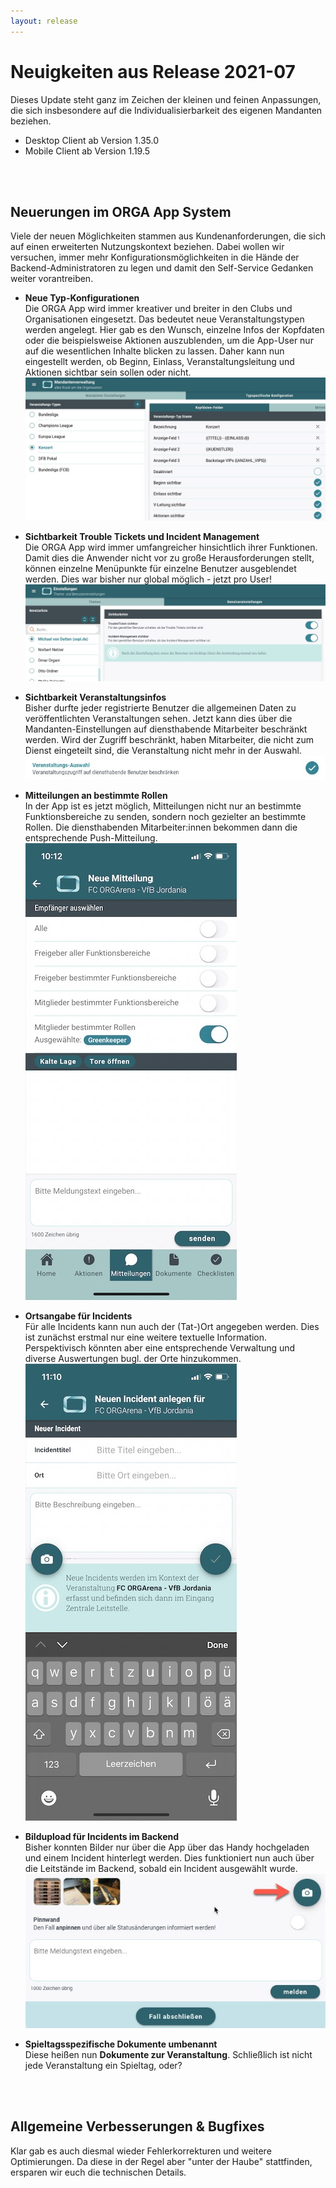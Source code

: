 ```yaml
---
layout: release
---
```


# Neuigkeiten aus Release 2021-07

Dieses Update steht ganz im Zeichen der kleinen und feinen Anpassungen, die sich insbesondere auf die Individualisierbarkeit des eigenen Mandanten beziehen.

* Desktop Client ab Version 1.35.0
* Mobile Client ab Version 1.19.5

<br>
<br>

## Neuerungen im ORGA App System
Viele der neuen Möglichkeiten stammen aus Kundenanforderungen, die sich auf einen erweiterten Nutzungskontext beziehen. Dabei wollen wir versuchen, immer mehr Konfigurationsmöglichkeiten in die Hände der Backend-Administratoren zu legen und damit den Self-Service Gedanken weiter vorantreiben.
<br>

- **Neue Typ-Konfigurationen**<br>
Die ORGA App wird immer kreativer und breiter in den Clubs und Organisationen eingesetzt. Das bedeutet neue Veranstaltungstypen werden angelegt. Hier gab es den Wunsch, einzelne Infos der Kopfdaten oder die beispielsweise Aktionen auszublenden, um die App-User nur auf die wesentlichen Inhalte blicken zu lassen. Daher kann nun eingestellt werden, ob Beginn, Einlass, Veranstaltungsleitung und Aktionen sichtbar sein sollen oder nicht.
![Sichtbarkeiten](Bilder/sichtbarkeiten.jpg)

- **Sichtbarkeit Trouble Tickets und Incident Management**<br>
Die ORGA App wird immer umfangreicher hinsichtlich ihrer Funktionen. Damit dies die Anwender nicht vor zu große Herausforderungen stellt, können einzelne Menüpunkte für einzelne Benutzer ausgeblendet werden. Dies war bisher nur global möglich - jetzt pro User!<br>
![Sichtbarkeiten](Bilder/benutzereinstellungen.jpg)

- **Sichtbarkeit Veranstaltungsinfos**<br>
Bisher durfte jeder registrierte Benutzer die allgemeinen Daten zu veröffentlichten Veranstaltungen sehen. Jetzt kann dies über die Mandanten-Einstellungen auf diensthabende Mitarbeiter beschränkt werden. Wird der Zugriff beschränkt, haben Mitarbeiter, die nicht zum Dienst eingeteilt sind, die Veranstaltung nicht mehr in der Auswahl.<br>
![Sichtbarkeiten](Bilder/sichtbarkeiten_veranstaltung.jpg)

- **Mitteilungen an bestimmte Rollen**<br>
In der App ist es jetzt möglich, Mitteilungen nicht nur an bestimmte Funktionsbereiche zu senden, sondern noch gezielter an bestimmte Rollen. Die diensthabenden Mitarbeiter:innen bekommen dann die entsprechende Push-Mitteilung.<br>
![Veranstaltungsleiter](Bilder/rollenmitteilung.jpg)

- **Ortsangabe für Incidents**<br>
Für alle Incidents kann nun auch der (Tat-)Ort angegeben werden. Dies ist zunächst erstmal nur eine weitere textuelle Information. Perspektivisch könnten aber eine entsprechende Verwaltung und diverse Auswertungen bugl. der Orte hinzukommen.
![Ortsangabe](Bilder/ortsangabe.jpg)

- **Bildupload für Incidents im Backend**<br>
Bisher konnten Bilder nur über die App über das Handy hochgeladen und einem Incident hinterlegt werden. Dies funktioniert nun auch über die Leitstände im Backend, sobald ein Incident ausgewählt wurde.<br>
![Ortsangabe](Bilder/bildupload.jpg)

- **Spieltagsspezifische Dokumente umbenannt**<br>
Diese heißen nun __Dokumente zur Veranstaltung__. Schließlich ist nicht jede Veranstaltung ein Spieltag, oder?<br>

<br>
<br>

## Allgemeine Verbesserungen & Bugfixes

Klar gab es auch diesmal wieder Fehlerkorrekturen und weitere Optimierungen. Da diese in der Regel aber "unter der Haube" stattfinden, ersparen wir euch die technischen Details.
